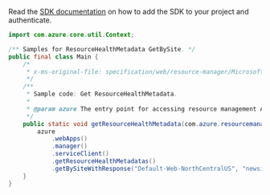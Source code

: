 Read the [SDK documentation](https://github.com/Azure/azure-sdk-for-java/blob/azure-resourcemanager_2.11.0/sdk/resourcemanager/azure-resourcemanager/README.md) on how to add the SDK to your project and authenticate.

```java
import com.azure.core.util.Context;

/** Samples for ResourceHealthMetadata GetBySite. */
public final class Main {
    /*
     * x-ms-original-file: specification/web/resource-manager/Microsoft.Web/stable/2021-03-01/examples/GetResourceHealthMetadataBySite.json
     */
    /**
     * Sample code: Get ResourceHealthMetadata.
     *
     * @param azure The entry point for accessing resource management APIs in Azure.
     */
    public static void getResourceHealthMetadata(com.azure.resourcemanager.AzureResourceManager azure) {
        azure
            .webApps()
            .manager()
            .serviceClient()
            .getResourceHealthMetadatas()
            .getBySiteWithResponse("Default-Web-NorthCentralUS", "newsiteinnewASE-NCUS", Context.NONE);
    }
}
```
